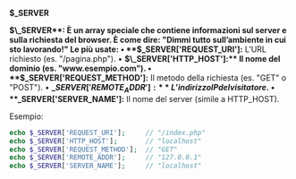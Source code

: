 **$\_SERVER**

**$\_SERVER**: È un array speciale che contiene informazioni sul server e sulla richiesta del browser. È come dire: "Dimmi tutto sull’ambiente in cui sto lavorando!"
Le più usate:
• **$\_SERVER['REQUEST_URI']:** L’URL richiesto (es. "/pagina.php").
• **$\_SERVER['HTTP_HOST']:** Il nome del dominio (es. "www.esempio.com").
• **$\_SERVER['REQUEST_METHOD']:** Il metodo della richiesta (es. "GET" o "POST").
• **$\_SERVER['REMOTE_ADDR']:** L’indirizzo IP del visitatore.
• **$\_SERVER['SERVER_NAME']:** Il nome del server (simile a HTTP_HOST).

Esempio:

```php
echo $_SERVER['REQUEST_URI'];     // "/index.php"
echo $_SERVER['HTTP_HOST'];       // "localhost"
echo $_SERVER['REQUEST_METHOD'];  // "GET"
echo $_SERVER['REMOTE_ADDR'];     // "127.0.0.1"
echo $_SERVER['SERVER_NAME'];     // "localhost"
```
